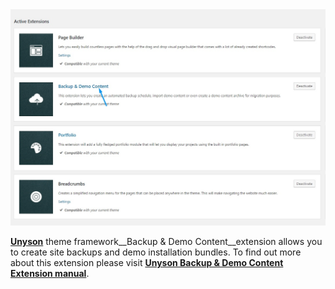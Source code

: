 <div class="thz-lightbox-gallery" markdown="1">
<div class="thz-doc-image max">
<a class="thz-lightbox mfp-image" href="../../docs-media/backup_and_demo_extension.jpg" data-mfp-title="Creatus WordPress Theme Unyson Backup & Demo Content extension" data-modal-size="large">
	<img src="../../docs-media/backup_and_demo_extension.jpg" alt="Creatus WordPress Theme Unyson Backup & Demo Content extension" />
</a>
</div>

<div id="search" markdown="1">

<a href="http://unyson.io/" target="_blank">__Unyson__</a> theme framework__Backup & Demo Content__extension allows you to create site backups and demo installation bundles. To find out more about this extension please visit <a href="http://manual.unyson.io/en/latest/extension/backups/index.html#content" target="_blank">__Unyson Backup & Demo Content Extension manual__</a>.

</div>

</div>